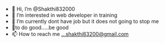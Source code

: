 - 👋 Hi, I’m @Shakthi832000
- 👀 I’m interested in  web developer in training
- 🌱 I’m currently dont have job but it does not going to  stop me
- 💞️to do good.....be good
- 📫 How to reach me ...shakthi83200@gmail.com

<!---
Shakthi832000/Shakthi832000 is a ✨ special ✨ repository because its `README.md` (this file) appears on your GitHub profile.
You can click the Preview link to take a look at your changes.
--->

